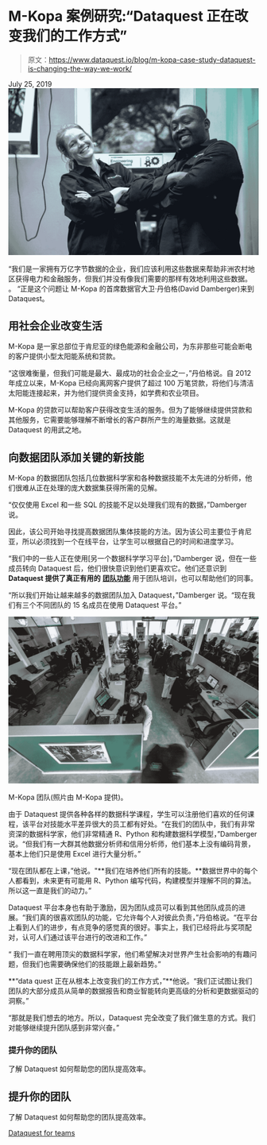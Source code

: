 # M-Kopa 案例研究:“Dataquest 正在改变我们的工作方式”

> 原文：<https://www.dataquest.io/blog/m-kopa-case-study-dataquest-is-changing-the-way-we-work/>

July 25, 2019![dataquest case study training m-kopa data team skills](img/b5b89d1d29e89e4d490c26098bae7dc0.png "m-kopa-staff-02-data-team-skills")

“我们是一家拥有万亿字节数据的企业，我们应该利用这些数据来帮助非洲农村地区获得电力和金融服务，但我们并没有像我们需要的那样有效地利用这些数据。 。 “正是这个问题让 M-Kopa 的首席数据官大卫·丹伯格(David Damberger)来到 Dataquest。

## 用社会企业改变生活

M-Kopa 是一家总部位于肯尼亚的绿色能源和金融公司，为东非那些可能会断电的客户提供小型太阳能系统和贷款。

“这很难衡量，但我们可能是最大、最成功的社会企业之一，”丹伯格说。自 2012 年成立以来，M-Kopa 已经向离网客户提供了超过 100 万笔贷款，将他们与清洁太阳能连接起来，并为他们提供资金支持，如学费和农业项目。

M-Kopa 的贷款可以帮助客户获得改变生活的服务。但为了能够继续提供贷款和其他服务，它需要能够理解不断增长的客户群所产生的海量数据。这就是 Dataquest 的用武之地。

## 向数据团队添加关键的新技能

M-Kopa 的数据团队包括几位数据科学家和各种数据技能不太先进的分析师，他们很难从正在处理的庞大数据集获得所需的见解。

“仅仅使用 Excel 和一些 SQL 的技能不足以处理我们现有的数据，”Damberger 说。

因此，该公司开始寻找提高数据团队集体技能的方法。因为该公司主要位于肯尼亚，所以必须找到一个在线平台，让学生可以根据自己的时间和进度学习。

“我们中的一些人正在使用[另一个数据科学学习平台]，”Damberger 说，但在一些成员转向 Dataquest 后，他们很快意识到他们更喜欢它。他们还意识到 **Dataquest 提供了真正有用的** [**团队功能**](https://www.dataquest.io/for-business/) 用于团队培训，也可以帮助他们的同事。

“所以我们开始让越来越多的数据团队加入 Dataquest，”Damberger 说。“现在我们有三个不同团队的 15 名成员在使用 Dataquest 平台。”

![dataquest case study training m-kopa data team](img/32e2b151704a736db792cb2fad413bed.png "m-kopa-staff-data-skills-team")

M-Kopa 团队(照片由 M-Kopa 提供)。

由于 Dataquest 提供各种各样的数据科学课程，学生可以注册他们喜欢的任何课程，该平台对技能水平差异很大的员工都有好处。“在我们的团队中，我们有非常资深的数据科学家，他们非常精通 R、Python 和构建数据科学模型，”Damberger 说。“但我们有一大群其他数据分析师和信用分析师，他们基本上没有编码背景，基本上他们只是使用 Excel 进行大量分析。”

“现在团队都在上课，”他说。"**我们在培养他们所有的技能。**数据世界中的每个人都看到，未来更有可能用 R、Python 编写代码，构建模型并理解不同的算法。所以这一直是我们的动力。”

Dataquest 平台本身也有助于激励，因为团队成员可以看到其他团队成员的进展。“我们真的很喜欢团队的功能，它允许每个人对彼此负责，”丹伯格说。“在平台上看到人们的进步，有点竞争的感觉真的很好。事实上，我们已经将此与奖项配对，认可人们通过该平台进行的改进和工作。”

“ 我们一直在聘用顶尖的数据科学家，他们希望解决对世界产生社会影响的有趣问题，但我们也需要确保他们的技能跟上最新趋势。”

**“data quest 正在从根本上改变我们的工作方式，”**他说。“我们正试图让我们团队的大部分成员从简单的数据报告和商业智能转向更高级的分析和更数据驱动的洞察。”

“那就是我们想去的地方。所以，Dataquest 完全改变了我们做生意的方式。我们对能够继续提升团队感到非常兴奋。”

### 提升你的团队

了解 Dataquest 如何帮助您的团队提高效率。

## 提升你的团队

了解 Dataquest 如何帮助您的团队提高效率。

[Dataquest for teams](/for-business/)